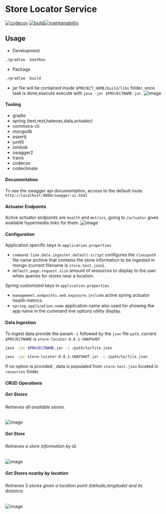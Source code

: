 # Store Locator Service
[![codecov](https://codecov.io/gh/omaru/store-locator/branch/master/graph/badge.svg)](https://codecov.io/gh/omaru/store-locator)
[![build](https://travis-ci.org/omaru/store-locator.svg?branch=master)](https://travis-ci.org/omaru/store-locator)[![maintainability](https://api.codeclimate.com/v1/badges/907e2222bdc0209b2865/maintainability)](https://codeclimate.com/github/omaru/store-locator/maintainability)
## Usage
- Development
```bash
./gradlew  bootRun
```
- Package
```bash
./gradlew  build
``` 
   -  jar file will be contained inside `$PROJECT_HOME/build/libs` folder, once task is done,execute execute with 
   `java -jar $PROJECTNAME.jar`.
   ![image](https://user-images.githubusercontent.com/877539/63227997-2d4af900-c1aa-11e9-9913-9f8cd29ad077.png)

#### Tooling
- gradle
- spring (test,rest,hateoas,data,actuator)
- commons-cli
- mongodb
- assertj
- junit5
- lombok
- swagger2
- travis
- codecov
- codeclimate
#### Documentation
To see the swagger api documentation, access to the default route `http://localhost:8080/swagger-ui.html`
#### Actuator Endpoints
Active actuator endpoints are `health` and `metrics`, going to `/actuator` gives available hypermedia links for them.
![image](https://user-images.githubusercontent.com/877539/63227824-01c70f00-c1a8-11e9-9d51-a3138e714972.png)
#### Configuration
Application specific  keys in `application.properties`
- `command.line.data.ingester.default-script` configures the `classpath` file name archive that contains
 the store information to be ingested in mongo (current filename is `store-test.json`).
- `default.page.request.size` amount of resources to display to the user when queries for stores near a location.

Spring customized keys in `application.properties`
- `management.endpoints.web.exposure.include` active spring actuator health metrics. 
- `spring.application.name` application name also used for showing the app name in the command line 
options utility display.
#### Data Ingestion
To ingest data provide the param `-i` followed by the `json` file `path`, current `$PROJECTNAME` is `store-locator-0.0.1-SNAPSHOT`
```bash 
java -jar $PROJECTNAME.jar -i /path/to/file.json
```
```bash 
java -jar store-locator-0.0.1-SNAPSHOT.jar -i /path/to/file.json
```
If no option is provided , data is populated from `store-test.json` 
located in  `resources` folder.
#### CRUD Operations
##### Get Stores
###### Retrieves all available stores.
![image](https://user-images.githubusercontent.com/877539/63227936-5dde6300-c1a9-11e9-83a7-64c0f4d0865d.png)
##### Get Store
###### Retrieves  a store information by id.
![image](https://user-images.githubusercontent.com/877539/63227957-92521f00-c1a9-11e9-844a-1c1b43290779.png)
##### Get Stores nearby by location
###### Retrieves  5 stores given a location point (latitude,longitude) and its distance.
![image](https://user-images.githubusercontent.com/877539/63227965-bada1900-c1a9-11e9-9293-b49ec1884b2b.png)

